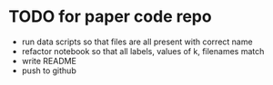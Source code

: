 # TODO for paper code repo

- run data scripts so that files are all present with correct name
- refactor notebook so that all labels, values of k, filenames match
- write README
- push to github